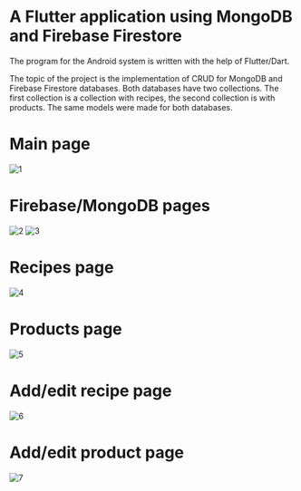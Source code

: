 # A Flutter application using MongoDB and Firebase Firestore

The program for the Android system is written with the help of Flutter/Dart.

The topic of the project is the implementation of СRUD for MongoDB and Firebase Firestore databases.
Both databases have two collections. The first collection is a collection with recipes, the second collection is with products. The same models were made for both databases.

# Main page
![1](https://user-images.githubusercontent.com/39212835/208155526-f829b662-53aa-4800-b2f2-55ae2aa4dc5d.jpg)

# Firebase/MongoDB pages
![2](https://user-images.githubusercontent.com/39212835/208155585-9cbdd843-9215-46b3-8a88-a55136073db4.jpg)
![3](https://user-images.githubusercontent.com/39212835/208155615-96e837f4-efa3-4705-9d02-e5976bdef1ad.jpg)

# Recipes page
![4](https://user-images.githubusercontent.com/39212835/208155717-838bf5ed-f04e-4569-92e2-e710e5e047c3.jpg)

# Products page
![5](https://user-images.githubusercontent.com/39212835/208155740-cdcd59c8-9155-47a9-9942-8d3a7e358a72.jpg)

# Add/edit recipe page
![6](https://user-images.githubusercontent.com/39212835/208155794-317ba019-8ced-4e43-9adb-b72a3d8ed07e.jpg)

# Add/edit product page
![7](https://user-images.githubusercontent.com/39212835/208155823-46867ebc-94eb-4a7a-bab7-6e6a0adb52b9.jpg)
